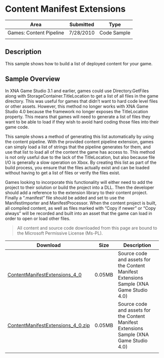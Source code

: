 # Content Manifest Extensions

|Area|Submitted|Type|
|-|-|-|
Games: Content Pipeline|7/28/2010|Code Sample
||||

## Description

This sample shows how to build a list of deployed content for your game.

## Sample Overview

In XNA Game Studio 3.1 and earlier, games could use Directory.GetFiles along with StorageContainer.TitleLocation to get a list of all files in the game directory. This was useful for games that didn’t want to hard code level files or other assets. However, this method no longer works with XNA Game Studio 4.0 because the framework no longer exposes the TitleLocation property. This means that games will need to generate a list of files they want to be able to load if they wish to avoid hard coding those files into their game code.

This sample shows a method of generating this list automatically by using the content pipeline. With the provided content pipeline extension, games can simply load a list of strings that the pipeline generates for them, and use that list to load all of the content the game has access to. This method is not only useful due to the lack of the TitleLocation, but also because file I/O is generally a slow operation on Xbox. By creating this list as part of the build process, you ensure that the files actually exist and can be loaded without having to get a list of files or verify the files exist.

Games looking to incorporate this functionality will either need to add the project to their solution or build the project into a DLL. Then the developer should add a reference to the extension library to their content project. Finally a “.manifest” file should be added and set to use the ManifestImporter and ManifestProcessor. When the content project is built, all compiled content, as well as files marked with “Copy if newer” or “Copy always” will be recorded and built into an asset that the game can load in order to open or load other files.

> All content and source code downloaded from this page are bound to the Microsoft Permissive License (Ms-PL).

Download | Size | Description
---|---|---|
[ContentManifestExtensions_4_0](https://github.com/simondarksidej/XNAGameStudio/tree/master/Samples/ContentManifestExtensions_4_0) | 0.05MB | Source code and assets for the Content Manifest Extensions Sample (XNA Game Studio 4.0)
[ContentManifestExtensions_4_0.zip](https://github.com/simondarksidej/XNAGameStudioZips/tree/master/Samples/ContentManifestExtensions_4_0.zip) | 0.05MB | Source code and assets for the Content Manifest Extensions Sample (XNA Game Studio 4.0)
||||
